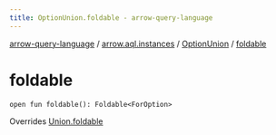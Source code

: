 ```yaml
---
title: OptionUnion.foldable - arrow-query-language
---
```


[arrow-query-language](../../index.html) / [arrow.aql.instances](../index.html) / [OptionUnion](index.html) / [foldable](./foldable.html)

# foldable

`open fun foldable(): Foldable<ForOption>`

Overrides [Union.foldable](../../arrow.aql/-union/foldable.html)


